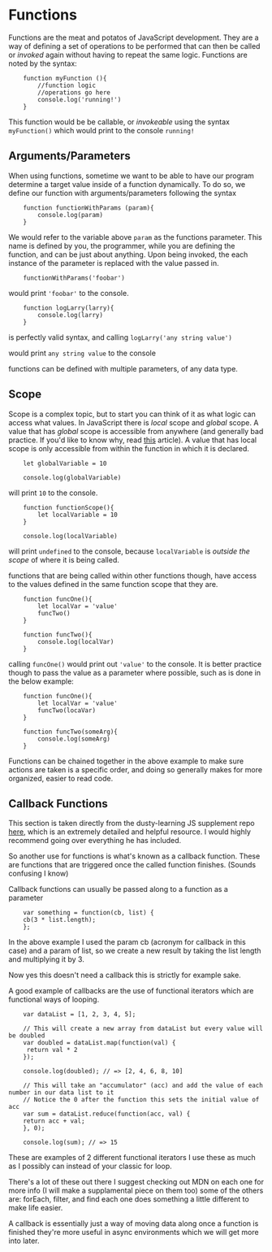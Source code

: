 # Functions
Functions are the meat and potatos of JavaScript development. They are a way of defining a set of operations to be performed that can then be called or _invoked_ again without having to repeat the same logic. Functions are noted by the syntax:
```
    function myFunction (){
        //function logic
        //operations go here
        console.log('running!')
    }
```
This function would be be callable, or _invokeable_ using the syntax `myFunction()` which would print to the console `running!`

## Arguments/Parameters

When using functions, sometime we want to be able to have our program determine a target value inside of a function dynamically. To do so, we define our function with arguments/parameters following the syntax
```
    function functionWithParams (param){
        console.log(param)
    }
```
We would refer to the variable above `param` as the functions parameter. This name is defined by you, the programmer, while you are defining the function, and can be just about anything. Upon being invoked, the each instance of the parameter is replaced with the value passed in.
```
    functionWithParams('foobar')
```
would print `'foobar'` to the console.

```
    function logLarry(larry){
        console.log(larry)
    }
```
is perfectly valid syntax, and calling `logLarry('any string value')`

would print `any string value` to the console

functions can be defined with multiple parameters, of any data type.

## Scope

Scope is a complex topic, but to start you can think of it as what logic can access what values. In JavaScript there is _local_ scope and _global_ scope. A value that has _global_ scope is accessible from anywhere (and generally bad practice. If you'd like to know why, read [this](https://dev.to/mervinsv/why-global-variables-are-bad-4pj) article). A value that has local scope is only accessible from within the function in which it is declared.
```
    let globalVariable = 10

    console.log(globalVariable)
```
will print `10` to the console.
```
    function functionScope(){
        let localVariable = 10
    }  

    console.log(localVariable)
```
will print `undefined` to the console, because `localVariable` is _outside the scope_ of where it is being called.

functions that are being called within other functions though, have access to the values defined in the same function scope that they are.
```
    function funcOne(){
        let localVar = 'value'
        funcTwo()
    }

    function funcTwo(){
        console.log(localVar)
    }
```
calling `funcOne()` would print out `'value'` to the console. It is better practice though to pass the value as a parameter where possible, such as is done in the below example:
```
    function funcOne(){
        let localVar = 'value'
        funcTwo(locaVar)
    }

    function funcTwo(someArg){
        console.log(someArg)
    }
```
Functions can be chained together in the above example to make sure actions are taken is a specific order, and doing so generally makes for more organized, easier to read code.

## Callback Functions
This section is taken directly from the dusty-learning JS supplement repo [here](https://github.com/dusty-learning/supplement/tree/master/JavaScript/Functions), which is an extremely detailed and helpful resource. I would highly recommend going over everything he has included.

So another use for functions is what's known as a callback function. These are functions that are triggered once the called function finishes. (Sounds confusing I know)

Callback functions can usually be passed along to a function as a parameter
```
    var something = function(cb, list) {
    cb(3 * list.length);
    };
```
In the above example I used the param cb (acronym for callback in this case) and a param of list, so we create a new result by taking the list length and multiplying it by 3.

Now yes this doesn't need a callback this is strictly for example sake.

A good example of callbacks are the use of functional iterators which are functional ways of looping.
```
    var dataList = [1, 2, 3, 4, 5];

    // This will create a new array from dataList but every value will be doubled
    var doubled = dataList.map(function(val) {
     return val * 2
    });

    console.log(doubled); // => [2, 4, 6, 8, 10]

    // This will take an "accumulator" (acc) and add the value of each number in our data list to it
    // Notice the 0 after the function this sets the initial value of acc
    var sum = dataList.reduce(function(acc, val) {
    return acc + val;
    }, 0);

    console.log(sum); // => 15
```
These are examples of 2 different functional iterators I use these as much as I possibly can instead of your classic for loop.

There's a lot of these out there I suggest checking out MDN on each one for more info (I will make a supplamental piece on them too) some of the others are: forEach, filter, and find each one does something a little different to make life easier.

A callback is essentially just a way of moving data along once a function is finished they're more useful in async environments which we will get more into later.